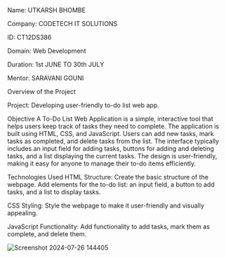 Name: UTKARSH BHOMBE

Company: CODETECH IT SOLUTIONS

ID: CT12DS386

Domain: Web Development

Duration: 1st JUNE TO 30th JULY

Mentor: SARAVANI GOUNI


Overview of the Project

Project: Developing user-friendly to-do list web app.

 Objective
 A To-Do List Web Application is a simple, interactive tool that helps users keep track of tasks they need to complete. The application is built using HTML, CSS, and JavaScript. Users can add new tasks, mark tasks as completed, and delete tasks from the list. The interface typically includes an input field for adding tasks, buttons for adding and deleting tasks, and a list displaying the current tasks. The design is user-friendly, making it easy for anyone to manage their to-do items efficiently.

Technologies Used
HTML Structure:
Create the basic structure of the webpage.
Add elements for the to-do list: an input field, a button to add tasks, and a list to display tasks.

CSS Styling:
Style the webpage to make it user-friendly and visually appealing.

JavaScript Functionality:
Add functionality to add tasks, mark them as complete, and delete them.

![Screenshot 2024-07-26 144405](https://github.com/user-attachments/assets/3d560298-b168-46c7-a549-4d116de4b8ec)

